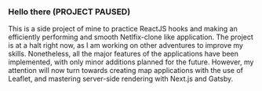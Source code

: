 ### Hello there (PROJECT PAUSED)

This is a side project of mine to practice ReactJS hooks and making an efficiently performing and smooth Netlfix-clone like application.
The project is at a halt right now, as I am working on other adventures to improve my skills. Nonetheless, all the major features of the applications have been implemented, with only minor additions planned for the future. However, my attention will now turn towards creating map applications with the use of Leaflet, and mastering server-side rendering with Next.js and Gatsby.
